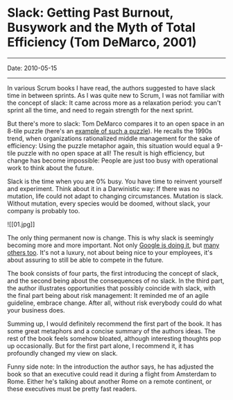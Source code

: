 # Slack: Getting Past Burnout, Busywork and the Myth of Total Efficiency (Tom DeMarco, 2001)

----

Date: 2010-05-15

----

In various Scrum books I have read, the authors suggested to have slack time in between sprints. As I was quite new to Scrum, I was not familiar with the concept of slack: It came across more as a relaxation period: you can't sprint all the time, and need to regain strength for the next sprint.

But there's more to slack: Tom DeMarco compares it to an open space in an 8-tile puzzle (here's an [example of such a puzzle](http://www.rv-waat.de/pushpuzzle/wodi/wodipuzzle.html)). He recalls the 1990s trend, when organizations rationalized middle management for the sake of efficiency: Using the puzzle metaphor again, this situation would equal a 9-tile puzzle with no open space at all! The result is high efficiency, but change has become impossible: People are just too busy with operational work to think about the future.

Slack is the time when you are 0% busy. You have time to reinvent yourself and experiment. Think about it in a Darwinistic way: If there was no mutation, life could not adapt to changing circumstances. Mutation is slack. Without mutation, every species would be doomed, without slack, your company is probably too. 

![[01.jpg]]

The only thing permanent now is change. This is why slack is seemingly becoming more and more important. Not only [Google is doing it](http://googleblog.blogspot.com/2006/05/googles-20-percent-time-in-action.html), but [many others too](http://www.computerwoche.de/karriere/ratgeber-karriere/1935950/). It's not a luxury, not about being nice to your employees, it's about assuring to still be able to compete in the future.

The book consists of four parts, the first introducing the concept of slack, and the second being about the consequences of no slack. In the third part, the author illustrates opportunities that possibly coincide with slack, with the final part being about risk management: It reminded me of an agile guideline, embrace change. After all, without risk everybody could do what your business does. 

Summing up, I would definitely recommend the first part of the book. It has some great metaphors and a concise summary of the authors ideas. The rest of the book feels somehow bloated, although interesting thoughts pop up occasionally. But for the first part alone, I recommend it, it has profoundly changed my view on slack.

Funny side note: In the introduction the author says, he has adjusted the book so that an executive could read it during a flight from Amsterdam to Rome. Either he's talking about another Rome on a remote continent, or these executives must be pretty fast readers.

